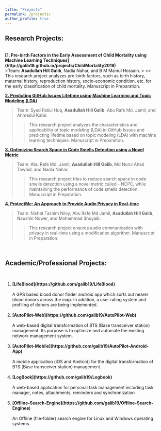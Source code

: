 ```yaml
---
title: "Projects"
permalink: /projects/
author_profile: true
---
```


## Research Projects: 
<br>
<b>[1. Pre-birth Factors in the Early Assessment of Child Mortality using Machine Learning Techniques](http://galib19.github.io/projects/ChildMortality2019)</b> <br> 
>Team: <b>Asadullah Hill Galib</b>, Nadia Nahar, and B M Mainul Hossain.
>
>> This research project analyzes pre-birth factors, such as birth history, maternal history, reproduction history, socio-economic condition, etc. for the early classification of child mortality. Manuscript in Preparation.

<b>[2. Predicting GitHub Issues Lifetime using Machine Learning and Topic Modeling (LDA)](http://galib19.github.io/projects/GithubIssuesLDA2020)</b> <br> 
>Team: Syed Fatiul Huq, <b>Asadullah Hill Galib</b>, Abu Rafe Md. Jamil, and Ahmedul Kabir.
>
>> This research project analyzes the characteristics and applicability of topic modeling (LDA) in GitHub Issues and predicting lifetime based on topic modeling (LDA) with machine learning techniques. Manuscript in Preparation.


<b>[3. Optimizing Search Space in Code Smells Detection using a Novel Metric](http://galib19.github.io/projects/SearchSpace2020)</b> <br> 
>Team: Abu Rafe Md. Jamil, <b>Asadullah Hill Galib</b>, Md Nurul Ahad Tawhid, and Nadia Nahar.
>
>> This research project tries to reduce search space in code smells detection using a novel metric called - NCPC, while maintaining the performance of code smells detection. Manuscript in Preparation. 

<b>[4. ProtectMe: An Approach to Provide Audio Privacy in Real-time](http://galib19.github.io/projects/Protect_Me_2019)</b> <br> 
>Team: Nishat Tasnim Niloy, Abu Rafe Md Jamil, <b>Asadullah Hill Galib</b>, Naushin Nower, and Mohammad Shoyaib.
> 
>> This research project ensures audio communication with privacy in real-time using a modification algorithm. Manuscript in Preparation.
<br>

## Academic/Professional Projects: 
<br>
<ol>
<li><b>[LifeBlood](https://github.com/galib19/LifeBlood)</b></li> 
    <br> 
    A GPS based blood donor finder android app which sorts out nearer blood donors across the map. In addition, a user rating system and profiling of donors are being implemented.
    <br><br> 
<li><b>[AutoPilot-Web](https://github.com/galib19/AutoPilot-Web)</b> </li>
    <br> A web-based digital transformation of BTS (Base transceiver station) management. Its purpose is to optimize and automate the existing network management system. <br><br> 
<li><b>[AutoPilot-Mobile](https://github.com/galib19/AutoPilot-Android-App)</b> </li>
    <br> A mobile application (iOS and Android) for the digital transformation of BTS (Base transceiver station) management.<br><br> 
<li><b>[LogBook](https://github.com/galib19/Logbook)</b></li> 
    <br> A web-based application for personal task management including task manager, notes, attachments, reminders and synchronization <br><br> 
<li><b>[Offline-Search-Engine](https://github.com/galib19/Offline-Search-Enginee)</b></li> 
    <br> An Offline (file-folder) search engine for Linux and Windows operating systems.</li><br>
</ol>

<!-- 
<b>[MOPO: Model-based Offline Policy Optimization](http://lantaoyu.com/publications/MOPO)</b> <br> 
Tianhe Yu\*, Garrett Thomas\*, <b>Lantao Yu</b>, Stefano Ermon, James Zou, Sergey Levine, Chelsea Finn, Tengyu Ma.
<i>The 34th Conference on Neural Information Processing Systems</i>. <b>NeurIPS 2020</b>.

<b>[A Study of AI Population Dynamics with Million-agent Reinforcement Learning](http://lantaoyu.com/publications/MA)</b><br>
Yaodong Yang\*, <b>Lantao Yu</b>\*, Yiwei Bai\*, Jun Wang, Weinan Zhang, Ying Wen, Yong Yu. <i>The 17th International Conference on Autonomous Agents and Multi-Agent Systems.</i> <b>AAMAS 2018</b>. -->





<!-- [\* denotes equal contribution] -->